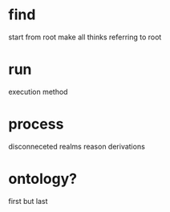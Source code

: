 # find

start from root
make all thinks referring to root

# run

execution method

# process
disconneceted realms
reason derivations 

# ontology?

first but last
